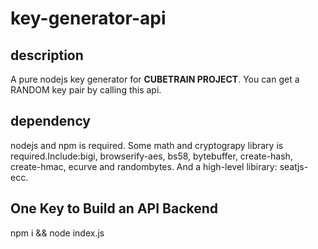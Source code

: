# key-generator-api
## description
A pure nodejs key generator for **CUBETRAIN PROJECT**. You can get a RANDOM key pair by calling this api. 
## dependency 
nodejs and npm is required.
Some math and cryptograpy library is required.Include:bigi, browserify-aes, bs58, bytebuffer, create-hash, create-hmac, ecurve and randombytes. And a high-level libirary: seatjs-ecc.
## One Key to Build an API Backend
npm i && node index.js
